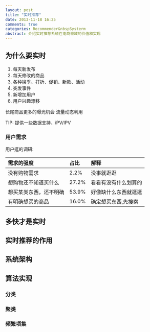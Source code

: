 ```yaml
---
layout: post
title: "实时推荐"
date: 2013-11-18 16:25
comments: true
categories: Recommender&nbspSysterm
abstract: 介绍实时推荐系统在电商领域的价值和实现
---
```


## 为什么要实时
1. 每天新发布
2. 每天修改的商品
3. 各种换季、打折、促销、新款、活动
4. 突发事件
5. 新增加用户
6. 用户兴趣漂移

长尾商品更多的曝光机会
流量动态利用

TIP: 提供一些数据支持，iPV/IPV

<!--more-->

### 用户需求

用户逛的调研:

| 需求的强度 | 占比 | 解释 |
|:-----------|:-----|:-----|
| 没有购物需求 | 2.2%|  没事就逛逛|
| 想购物还不知道买什么 | 27.2% |    看看有没有什么划算的|
| 想买某类东西，还不明确 | 53.9% |  好像缺什么东西就逛逛|
| 有明确想买的商品 | 16.0% |    确定想买东西,先搜索|

## 多快才是实时


## 实时推荐的作用

## 系统架构

## 算法实现

### 分类

### 聚类

### 频繁项集
